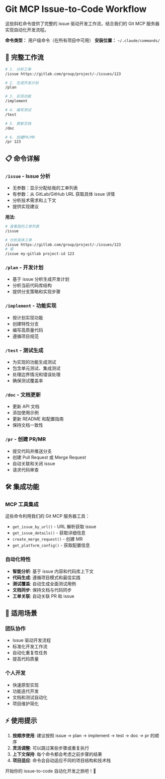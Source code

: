 # Git MCP Issue-to-Code Workflow

这些斜杠命令提供了完整的 issue 驱动开发工作流，结合我们的 Git MCP 服务器实现自动化开发流程。

**命令类型：** 用户级命令（在所有项目中可用）
**安装位置：** `~/.claude/commands/`

## 🚀 完整工作流

```bash
# 1. 分析工单
/issue https://gitlab.com/group/project/-/issues/123

# 2. 生成开发计划
/plan

# 3. 实现功能
/implement

# 4. 编写测试
/test

# 5. 更新文档
/doc

# 6. 创建PR/MR
/pr 123
```

## 📋 命令详解

### `/issue` - Issue 分析
- 无参数：显示分配给我的工单列表
- 有参数：从 GitLab/GitHub URL 获取具体 issue 详情
- 分析技术需求和上下文
- 提供实现建议

**用法:**
```bash
# 查看我的工单列表
/issue

# 分析具体工单
/issue https://gitlab.com/group/project/-/issues/123
# 或
/issue my-gitlab project-id 123
```

### `/plan` - 开发计划
- 基于 issue 分析生成开发计划
- 分析当前代码库结构
- 提供分支策略和实现步骤

### `/implement` - 功能实现
- 按计划实现功能
- 创建特性分支
- 编写高质量代码
- 遵循项目规范

### `/test` - 测试生成
- 为实现的功能生成测试
- 包含单元测试、集成测试
- 处理边界情况和错误处理
- 确保测试覆盖率

### `/doc` - 文档更新
- 更新 API 文档
- 添加使用示例
- 更新 README 和配置指南
- 保持文档一致性

### `/pr` - 创建 PR/MR
- 提交代码并推送分支
- 创建 Pull Request 或 Merge Request
- 自动关联和关闭 issue
- 请求代码审查

## 🛠️ 集成功能

### MCP 工具集成
这些命令利用我们的 Git MCP 服务器工具：
- `get_issue_by_url()` - URL 解析获取 issue
- `get_issue_details()` - 获取详细信息
- `create_merge_request()` - 创建 MR
- `get_platform_config()` - 获取配置信息

### 自动化特性
- **智能分析**: 基于 issue 内容和代码库上下文
- **代码生成**: 遵循项目模式和最佳实践
- **测试覆盖**: 自动生成全面测试用例
- **文档同步**: 保持文档与代码同步
- **工单关联**: 自动关联 PR 和 issue

## 🎯 适用场景

### 团队协作
- Issue 驱动开发流程
- 标准化开发工作流
- 自动化重复性任务
- 提高代码质量

### 个人开发
- 快速原型实现
- 功能迭代开发
- 文档和测试自动化
- 项目维护简化

## ⚡ 使用提示

1. **按顺序使用**: 建议按照 issue → plan → implement → test → doc → pr 的顺序
2. **灵活调整**: 可以跳过某些步骤或重复执行
3. **上下文保持**: 每个命令都会考虑之前步骤的结果
4. **项目适应**: 命令会自动适应不同的项目结构和技术栈

开始你的 issue-to-code 自动化开发之旅吧！🚀
